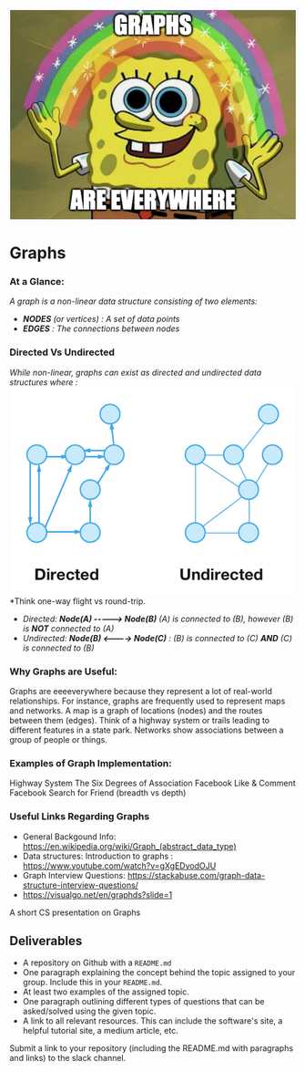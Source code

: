 ![Le Sponge](img/sponge.png)
# Graphs

### At a Glance:
*A graph is a non-linear data structure consisting of two elements:*
- ***NODES** (or vertices) : A set of data points*
- ***EDGES** : The connections between nodes*



### Directed Vs Undirected
*While non-linear, graphs can exist as directed and undirected data structures where :*
![Le Graph Charts](img/direction_graphs.png)
<br />*Think one-way flight vs round-trip.
- *Directed:   **Node(A) -----> Node(B)** (A) is connected to (B), however (B) is **NOT** connected to (A)*
- *Undirected: **Node(B) <----> Node(C)** : (B) is connected to (C) **AND** (C) is connected to (B)*

### Why Graphs are Useful:
Graphs are eeeeverywhere because they represent a lot of real-world relationships.
For instance, graphs are frequently used to represent maps and networks. A map is a graph of locations (nodes) and the routes between them (edges). Think of a highway system or trails leading to different features in a state park. Networks show associations between a group of people or things.

### Examples of Graph Implementation:
Highway System
The Six Degrees of Association
Facebook Like & Comment
Facebook Search for Friend (breadth vs depth)

### Useful Links Regarding Graphs
- General Backgound Info: https://en.wikipedia.org/wiki/Graph_(abstract_data_type)
- Data structures: Introduction to graphs : https://www.youtube.com/watch?v=gXgEDyodOJU
- Graph Interview Questions: https://stackabuse.com/graph-data-structure-interview-questions/
- https://visualgo.net/en/graphds?slide=1





A short CS presentation on Graphs

## Deliverables
  - A repository on Github with a `README.md`
  - One paragraph explaining the concept behind the topic assigned to your group. Include this in your `README.md`.
  - At least two examples of the assigned topic.
  - One paragraph outlining different types of questions that can be asked/solved using the given topic. 
  - A link to all relevant resources. This can include the software's site, a helpful tutorial site, a medium article, etc.
  
  Submit a link to your repository (including the README.md with paragraphs and links) to the slack channel.

